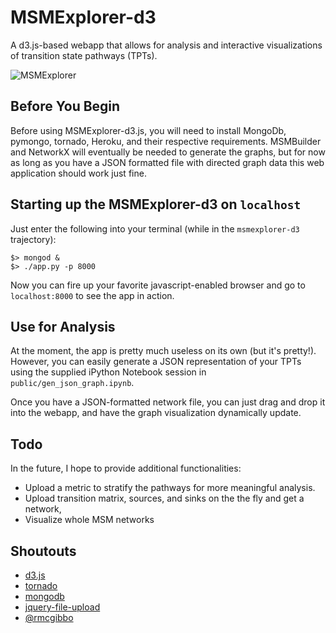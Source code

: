 MSMExplorer-d3
=================

A d3.js-based webapp that allows for analysis and interactive visualizations of transition state pathways (TPTs).

![MSMExplorer](https://raw.github.com/cxhernandez/msmexplorer-d3/master/images/example.png)

Before You Begin
----------------
Before using MSMExplorer-d3.js, you will need to install MongoDb, pymongo, tornado, Heroku, and their respective requirements. MSMBuilder and NetworkX will eventually be needed to generate the graphs, but for now as long as you have a JSON formatted file with directed graph data this web application should work just fine.


Starting up the MSMExplorer-d3 on ``localhost``
----------------
Just enter the following into your terminal (while in the ``msmexplorer-d3`` trajectory):

````
$> mongod &
$> ./app.py -p 8000
````

Now you can fire up your favorite javascript-enabled browser and go to ``localhost:8000`` to see the app in action.

Use for Analysis
----------------
At the moment, the app is pretty much useless on its own (but it's pretty!). However, you can easily generate a JSON representation of your TPTs using the supplied iPython Notebook session in ``public/gen_json_graph.ipynb``.

Once you have a JSON-formatted network file, you can just drag and drop it into the webapp, and have the graph visualization dynamically update. 

Todo
---------------

In the future, I hope to provide additional functionalities:

+ Upload a metric to stratify the pathways for more meaningful analysis.
+ Upload transition matrix, sources, and sinks on the the fly and get a network,
+ Visualize whole MSM networks

Shoutouts
----------------

- [d3.js](http://d3js.org/)
- [tornado](http://www.tornadoweb.org/en/stable/)
- [mongodb](http://www.mongodb.org/)
- [jquery-file-upload](https://github.com/blueimp/jQuery-File-Upload)
- [@rmcgibbo](https://github.com/rmcgibbo)
